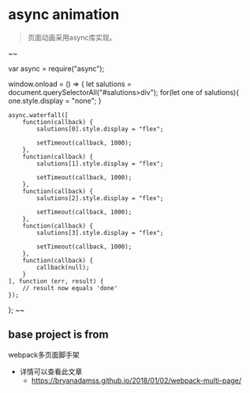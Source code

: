 # async animation
> 页面动画采用async库实现。



~~

var async = require("async");

window.onload = () => {
    let salutions = document.querySelectorAll("#salutions>div");
    for(let one of salutions){
        one.style.display = "none";
    }

    async.waterfall([
        function(callback) {
            salutions[0].style.display = "flex";

            setTimeout(callback, 1000);
        },
        function(callback) {
            salutions[1].style.display = "flex";

            setTimeout(callback, 1000);
        },
        function(callback) {
            salutions[2].style.display = "flex";

            setTimeout(callback, 1000);
        },
        function(callback) {
            salutions[3].style.display = "flex";

            setTimeout(callback, 1000);
        },
        function(callback) {
            callback(null);
        }
    ], function (err, result) {
        // result now equals 'done'
    });
};
~~

## base project is from
  webpack多页面脚手架
- 详情可以查看此文章
  - https://bryanadamss.github.io/2018/01/02/webpack-multi-page/
